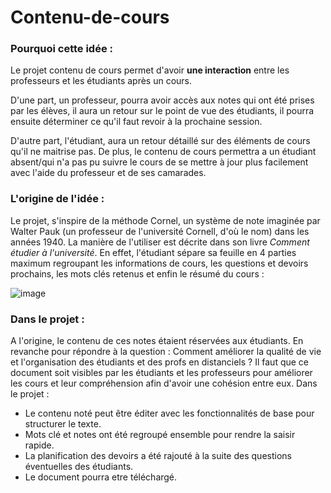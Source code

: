 # Contenu-de-cours

### Pourquoi cette idée : 

Le projet contenu de cours permet d'avoir **une interaction** entre les professeurs et les étudiants après un cours. 

D'une part, un professeur, pourra avoir accès aux notes qui ont été prises par les élèves, il aura un retour sur le point de vue des étudiants, il pourra ensuite déterminer ce qu'il faut revoir à la prochaine session.

D'autre part, l'étudiant, aura un retour détaillé sur des éléments de cours qu'il ne maitrise pas. De plus, le contenu de cours permettra a un étudiant absent/qui n'a pas pu suivre le cours de se mettre à jour plus facilement avec l'aide du professeur et de ses camarades.

### L'origine de l'idée : 
Le projet, s'inspire de la méthode Cornel,  un système de note imaginée par Walter Pauk (un professeur de l'université Cornell, d'où le nom) dans les années 1940.
La manière de l'utiliser est décrite dans son livre *Comment étudier à l'université*. 
En effet, l'étudiant sépare sa feuille en 4 parties maximum regroupant les informations de cours, les questions et devoirs prochains, les mots clés retenus et enfin le résumé du cours : 

![image](https://user-images.githubusercontent.com/72963618/118696293-7102e480-b80e-11eb-95b2-3ccbad703f77.png)

### Dans le projet :
A l'origine, le contenu de ces notes étaient réservées aux étudiants.
En revanche pour répondre à la question : Comment améliorer la qualité de vie et l'organisation des étudiants et des profs en distanciels ? 
Il faut que ce document soit visibles par les étudiants et les professeurs pour améliorer les cours et leur compréhension afin d'avoir une cohésion entre eux.
Dans le projet :
-	Le contenu noté peut être éditer avec les fonctionnalités de base pour structurer le texte.
-	Mots clé et notes ont été regroupé ensemble pour rendre la saisir rapide.
-	La planification des devoirs a été rajouté à la suite des questions éventuelles des étudiants.
-	Le document pourra etre téléchargé.
